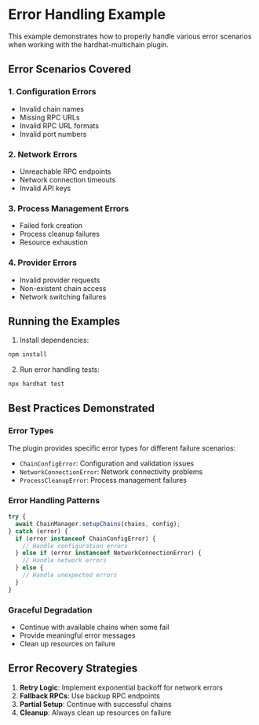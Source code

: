 # Error Handling Example

This example demonstrates how to properly handle various error scenarios when working with the hardhat-multichain plugin.

## Error Scenarios Covered

### 1. Configuration Errors
- Invalid chain names
- Missing RPC URLs
- Invalid RPC URL formats
- Invalid port numbers

### 2. Network Errors
- Unreachable RPC endpoints
- Network connection timeouts
- Invalid API keys

### 3. Process Management Errors
- Failed fork creation
- Process cleanup failures
- Resource exhaustion

### 4. Provider Errors
- Invalid provider requests
- Non-existent chain access
- Network switching failures

## Running the Examples

1. Install dependencies:
```bash
npm install
```

2. Run error handling tests:
```bash
npx hardhat test
```

## Best Practices Demonstrated

### Error Types
The plugin provides specific error types for different failure scenarios:

- `ChainConfigError`: Configuration and validation issues
- `NetworkConnectionError`: Network connectivity problems  
- `ProcessCleanupError`: Process management failures

### Error Handling Patterns
```typescript
try {
  await ChainManager.setupChains(chains, config);
} catch (error) {
  if (error instanceof ChainConfigError) {
    // Handle configuration errors
  } else if (error instanceof NetworkConnectionError) {
    // Handle network errors
  } else {
    // Handle unexpected errors
  }
}
```

### Graceful Degradation
- Continue with available chains when some fail
- Provide meaningful error messages
- Clean up resources on failure

## Error Recovery Strategies

1. **Retry Logic**: Implement exponential backoff for network errors
2. **Fallback RPCs**: Use backup RPC endpoints
3. **Partial Setup**: Continue with successful chains
4. **Cleanup**: Always clean up resources on failure
